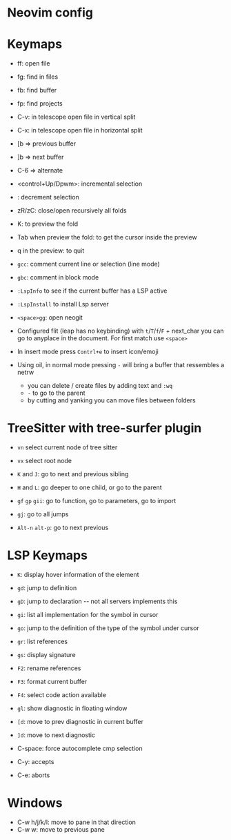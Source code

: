 # Neovim config

Keymaps
=======


- <space> ff: open file
- <space> fg: find in files
- <space> fb: find buffer
- <space> fp: find projects
- C-v: in telescope open file in vertical split
- C-x: in telescope open file in horizontal split

- [b => previous buffer 
- ]b => next buffer
- C-6 => alternate 

- <control+Up/Dpwm>: incremental selection
- <bs>: decrement selection

- zR/zC: close/open recursively all folds
- K: to preview the fold
- Tab when preview the fold: to get the cursor inside the preview
- q in the preview: to quit

- `gcc`: comment current line or selection (line mode)
- `gbc`: comment in block mode

- `:LspInfo` to see if the current buffer has a LSP active
- `:LspInstall` to install Lsp server 

- `<space>gg`: open neogit

- Configured flit (leap has no keybinding) with `t`/`T`/`f`/`F` + next_char you can go to anyplace in the document. For first match use `<space>`

- In insert mode press `Contrl+e` to insert icon/emoji

- Using oil, in normal mode pressing `-` will bring a buffer that ressembles a netrw
  - you can delete / create files by adding text and `:wq`
  - `-` to go to the parent
  - by cutting and yanking you can move files between folders

TreeSitter with tree-surfer plugin
=======================

- `vn` select current node of tree sitter
- `vx` select root node 

- `K` and `J`: go to next and previous sibling
- `H` and `L`: go deeper to one child, or go to the parent

- `gf` `gp` `gii`: go to function, go to parameters, go to import
- `gj`: go to all jumps
- `Alt-n` `alt-p`: go to next previous

LSP Keymaps
===========

- `K`: display hover information of the element
- `gd`: jump to definition
- `gD`: jump to declaration -- not all servers implements this
- `gi`: list all implementation for the symbol in cursor
- `go`: jump to the definition of the type of the symbol under cursor
- `gr`: list references
- `gs`: display signature
- `F2`: rename references
- `F3`: format current buffer
- `F4`: select code action available
- `gl`: show diagnostic in floating window
- `[d`: move to prev diagnostic in current buffer
- `]d`: move to next diagnostic

- C-space: force autocomplete cmp selection
- C-y: accepts
- C-e: aborts

Windows
========
- C-w h/j/k/l: move to pane in that direction
- C-w w: move to previous pane
